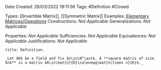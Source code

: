 <br />
<br />

Date Created: 28/03/2022 19:11:56
Tags: #Definition #Closed 

Types: [[Invertible Matrix]], [[Symmetric Matrix]]
Examples: [Elementary Matrices$\slash$Operations](Elementary%20Matrices%20and%20Operations.md)
Constructions: _Not Applicable_
Generalizations: _Not Applicable_

Properties: _Not Applicable_
Sufficiencies: _Not Applicable_
Equivalences: _Not Applicable_
Justifications: _Not Applicable_

``` ad-Definition
title: Definition.

_Let $K$ be a field and fix $n\in\N^\ast$. A **square matrix of size $n$** is a matrix $A\in\mat{n}{K}\coloneqq\mat{n\times n}{K}$._

```
